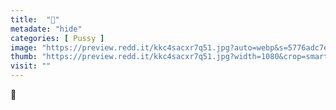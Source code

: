 ```yaml
---
title:  "🥰"
metadate: "hide"
categories: [ Pussy ]
image: "https://preview.redd.it/kkc4sacxr7q51.jpg?auto=webp&s=5776adc7eb0be47b4386cc52ca58c44c3df0126d"
thumb: "https://preview.redd.it/kkc4sacxr7q51.jpg?width=1080&crop=smart&auto=webp&s=578ddfc007dbcec1406b8761bf263ab08767c28e"
visit: ""
---
```

🥰
